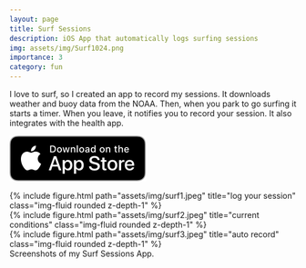 ```yaml
---
layout: page
title: Surf Sessions
description: iOS App that automatically logs surfing sessions
img: assets/img/Surf1024.png
importance: 3
category: fun
---
```


I love to surf, so I created an app to record my sessions. It downloads weather and buoy data from the NOAA. Then, when you park to go surfing it starts a timer. When you leave, it notifies you to record your session. It also integrates with the health app.

[![Download from the App Store](/assets/img/AppleAppStore.svg)](https://apps.apple.com/us/app/surf-sessions/id935513127)

<div class="row">
    <div class="col-sm mt-3 mt-md-0">
        {% include figure.html path="assets/img/surf1.jpeg" title="log your session" class="img-fluid rounded z-depth-1" %}
    </div>
    <div class="col-sm mt-3 mt-md-0">
        {% include figure.html path="assets/img/surf2.jpeg" title="current conditions" class="img-fluid rounded z-depth-1" %}
    </div>
    <div class="col-sm mt-3 mt-md-0">
        {% include figure.html path="assets/img/surf3.jpeg" title="auto record" class="img-fluid rounded z-depth-1" %}
    </div>
</div>
<div class="caption">
    Screenshots of my Surf Sessions App.
</div>